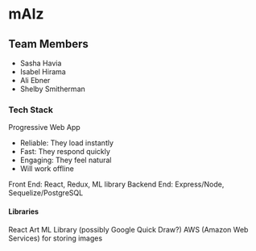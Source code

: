 # mAIz

## Team Members

- Sasha Havia
- Isabel Hirama
- Ali Ebner
- Shelby Smitherman

### Tech Stack

Progressive Web App

- Reliable: They load instantly
- Fast: They respond quickly
- Engaging: They feel natural
- Will work offline

Front End: React, Redux, ML library
Backend End: Express/Node, Sequelize/PostgreSQL

#### Libraries

React Art
ML Library (possibly Google Quick Draw?)
AWS (Amazon Web Services) for storing images
